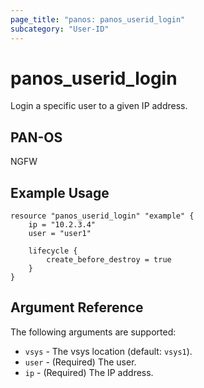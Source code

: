```yaml
---
page_title: "panos: panos_userid_login"
subcategory: "User-ID"
---
```


# panos_userid_login

Login a specific user to a given IP address.


## PAN-OS

NGFW


## Example Usage

```hcl
resource "panos_userid_login" "example" {
    ip = "10.2.3.4"
    user = "user1"

    lifecycle {
        create_before_destroy = true
    }
}
```


## Argument Reference

The following arguments are supported:

* `vsys` - The vsys location (default: `vsys1`).
* `user` - (Required) The user.
* `ip` - (Required) The IP address.
